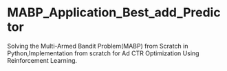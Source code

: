 # MABP_Application_Best_add_Predictor
Solving the Multi-Armed Bandit Problem(MABP) from Scratch in Python,Implementation from scratch for Ad CTR Optimization Using Reinforcement Learning.
